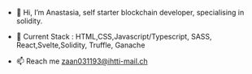 - 👋 Hi, I’m Anastasia, self starter blockchain developer, specialising in solidity.
- 👀 Current Stack : HTML,CSS,Javascript/Typescript, SASS, React,Svelte,Solidity, Truffle, Ganache
                     
                    
- 📫 Reach me zaan031193@ihtti-mail.ch

<!---
az-journal/az-journal is a ✨ special ✨ repository because its `README.md` (this file) appears on your GitHub profile.
You can click the Preview link to take a look at your changes.
--->
